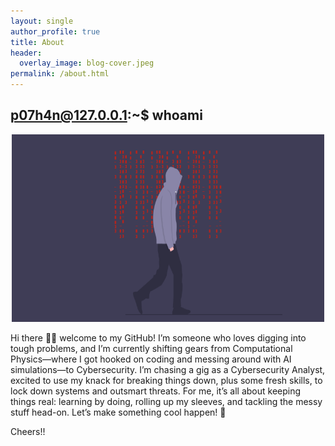 ```yaml
---
layout: single
author_profile: true
title: About
header:
  overlay_image: blog-cover.jpeg
permalink: /about.html
---
```


## p07h4n@127.0.0.1:~$ whoami

<p align="center"><img src="/images/bio.png" width="500" height="300"></p>

Hi there 👋🏻 welcome to my GitHub! I’m someone who loves digging into tough problems, and I’m currently shifting gears from Computational Physics—where I got hooked on coding and messing around with AI simulations—to Cybersecurity. I’m chasing a gig as a Cybersecurity Analyst, excited to use my knack for breaking things down, plus some fresh skills, to lock down systems and outsmart threats. For me, it’s all about keeping things real: learning by doing, rolling up my sleeves, and tackling the messy stuff head-on. Let’s make something cool happen! 🚀

Cheers!!
